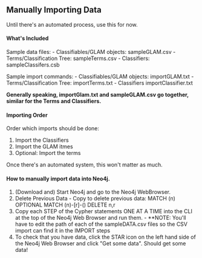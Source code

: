 ## Manually Importing Data 

Until there's an automated process, use this for now.

#### What's Included

Sample data files:
    - Classifiables/GLAM objects:   sampleGLAM.csv
    - Terms/Classification Tree:    sampleTerms.csv
	- Classifiers:                  sampleClassifers.csb

Sample import commands:
    - Classifiables/GLAM objects:   importGLAM.txt 
    - Terms/Classification Tree:    importTerms.txt
	- Classifiers                   importClassifier.txt

**Generally speaking, importGlam.txt and sampleGLAM.csv go together, 
similar for the Terms and Classifiers.**


#### Importing Order
 
Order which imports should be done:
1. Import the Classifiers
2. Import the GLAM itmes
3. Optional: Import the terms

Once there's an automated system, this won't matter as much.


#### How to manually import data into Neo4j.

1. (Download and) Start Neo4j and go to the Neo4j WebBrowser.
2. Delete Previous Data
        - Copy to delete previous data: MATCH (n) OPTIONAL MATCH (n)-[r]-() DELETE n,r
2. Copy each STEP of the Cypher statements ONE AT A TIME into the CLI 
   at the top of the Neo4j Web Browser and run them.
        - **NOTE: You'll have to edit the path of each of the sampleDATA.csv
	    files so the CSV import can find it in the IMPORT steps
3. To check that you have data, click the STAR icon on the left hand side of
   the Neo4j Web Browser and click "Get some data". Should get some data!